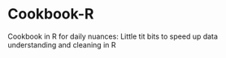 # Cookbook-R
Cookbook in R for daily nuances:
Little tit bits to speed up data understanding and cleaning in R 
